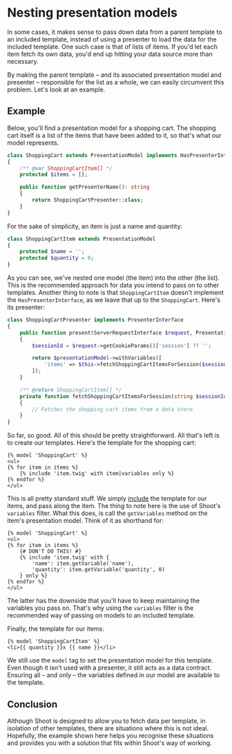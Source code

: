 # Nesting presentation models
In some cases, it makes sense to pass down data from a parent template to an included template, instead of using a
presenter to load the data for the included template. One such case is that of lists of items. If you'd let each item
fetch its own data, you'd end up hitting your data source more than necessary.

By making the parent template – and its associated presentation model and presenter – responsible for the list as a
whole, we can easily circumvent this problem. Let's look at an example.

## Example
Below, you'll find a presentation model for a shopping cart. The shopping cart itself is a list of the items that have
been added to it, so that's what our model represents.

```php
class ShoppingCart extends PresentationModel implements HasPresenterInterface
{
    /** @var ShoppingCartItem[] */
    protected $items = [];

    public function getPresenterName(): string
    {
        return ShoppingCartPresenter::class;
    }
}
```

For the sake of simplicity, an item is just a name and quantity:

```php
class ShoppingCartItem extends PresentationModel
{
    protected $name = '';
    protected $quantity = 0;
}
```

As you can see, we've nested one model (the item) into the other (the list). This is the recommended approach for data
you intend to pass on to other templates. Another thing to note is that `ShoppingCartItem` doesn't implement the
`HasPresenterInterface`, as we leave that up to the `ShoppingCart`. Here's its presenter:

```php
class ShoppingCartPresenter implements PresenterInterface
{
    public function present(ServerRequestInterface $request, PresentationModel $presentationModel): PresentationModel
    {
        $sessionId = $request->getCookieParams()['session'] ?? '';

        return $presentationModel->withVariables([
            'items' => $this->fetchShoppingCartItemsForSession($sessionId)
        ]);
    }

    /** @return ShoppingCartItem[] */
    private function fetchShoppingCartItemsForSession(string $sessionId): array
    {
        // Fetches the shopping cart items from a data store
    }
}
```

So far, so good. All of this should be pretty straightforward. All that's left is to create our templates. Here's the
template for the shopping cart:

```twig
{% model 'ShoppingCart' %}
<ul>
{% for item in items %}
    {% include 'item.twig' with item|variables only %}
{% endfor %}
</ul>
```

This is all pretty standard stuff. We simply [include][link-include] the template for our items, and pass along the
item. The thing to note here is the use of Shoot's `variables` filter. What this does, is call the `getVariables` method
on the item's presentation model. Think of it as shorthand for:

```twig
{% model 'ShoppingCart' %}
<ul>
{% for item in items %}
    {# DON'T DO THIS! #}
    {% include 'item.twig' with {
        'name': item.getVariable('name'),
        'quantity': item.getVariable('quantity', 0)
    } only %}
{% endfor %}
</ul>
```

The latter has the downside that you'll have to keep maintaining the variables you pass on. That's why using the
`variables` filter is the recommended way of passing on models to an included template.

Finally, the template for our items:

```twig
{% model 'ShoppingCartItem' %}
<li>{{ quantity }}x {{ name }}</li>
```

We still use the `model` tag to set the presentation model for this template. Even though it isn't used with a
presenter, it still acts as a data contract. Ensuring all – and only – the variables defined in our model are available
to the template.

## Conclusion
Although Shoot is designed to allow you to fetch data per template, in isolation of other templates, there are
situations where this is not ideal. Hopefully, the example shown here helps you recognise these situations and provides
you with a solution that fits within Shoot's way of working.

[link-include]: https://twig.symfony.com/doc/2.x/tags/include.html
